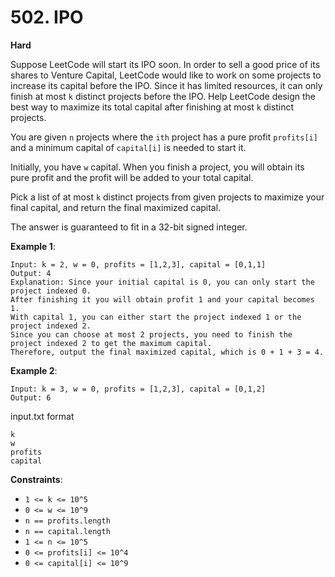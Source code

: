 # 502. IPO
**Hard**

Suppose LeetCode will start its IPO soon. In order to sell a good price of its shares to Venture Capital, LeetCode would like to work on some projects to increase its capital before the IPO. Since it has limited resources, it can only finish at most `k` distinct projects before the IPO. Help LeetCode design the best way to maximize its total capital after finishing at most `k` distinct projects.

You are given `n` projects where the `ith` project has a pure profit `profits[i]` and a minimum capital of `capital[i]` is needed to start it.

Initially, you have `w` capital. When you finish a project, you will obtain its pure profit and the profit will be added to your total capital.

Pick a list of at most `k` distinct projects from given projects to maximize your final capital, and return the final maximized capital.

The answer is guaranteed to fit in a 32-bit signed integer.

 

**Example 1**:
```
Input: k = 2, w = 0, profits = [1,2,3], capital = [0,1,1]
Output: 4
Explanation: Since your initial capital is 0, you can only start the project indexed 0.
After finishing it you will obtain profit 1 and your capital becomes 1.
With capital 1, you can either start the project indexed 1 or the project indexed 2.
Since you can choose at most 2 projects, you need to finish the project indexed 2 to get the maximum capital.
Therefore, output the final maximized capital, which is 0 + 1 + 3 = 4.
```

**Example 2**:
```
Input: k = 3, w = 0, profits = [1,2,3], capital = [0,1,2]
Output: 6
``` 

input.txt format
```
k
w
profits
capital
```

**Constraints**:

* `1 <= k <= 10^5`
* `0 <= w <= 10^9`
* `n == profits.length`
* `n == capital.length`
* `1 <= n <= 10^5`
* `0 <= profits[i] <= 10^4`
* `0 <= capital[i] <= 10^9`

